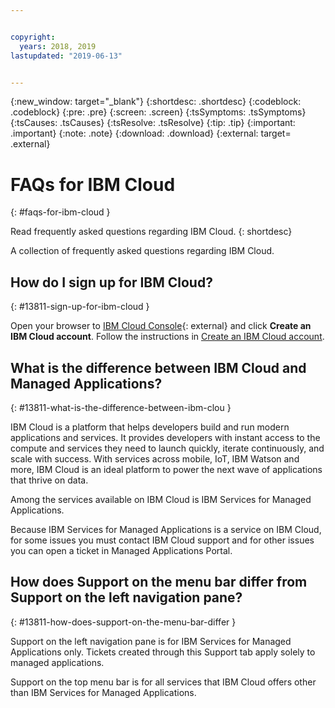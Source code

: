 ```yaml
---


copyright:
  years: 2018, 2019
lastupdated: "2019-06-13"


---
```


{:new_window: target="_blank"} 
{:shortdesc: .shortdesc} 
{:codeblock: .codeblock} 
{:pre: .pre} 
{:screen: .screen} 
{:tsSymptoms: .tsSymptoms} 
{:tsCauses: .tsCauses} 
{:tsResolve: .tsResolve} 
{:tip: .tip} 
{:important: .important} 
{:note: .note} 
{:download: .download} 
{:external: target= .external} 

# FAQs for IBM Cloud
{: #faqs-for-ibm-cloud } 

Read frequently asked questions regarding IBM Cloud.
{: shortdesc} 

A collection of frequently asked questions regarding IBM Cloud.

## How do I sign up for IBM Cloud?
{: #13811-sign-up-for-ibm-cloud } 

Open your browser to [IBM Cloud Console](https://cloud.ibm.com/){: external} and
click **Create an IBM Cloud account**. Follow the instructions in
[Create an IBM Cloud
account](/docs/account/account_faq.html#create-account).

## What is the difference between IBM Cloud and Managed Applications?
{: #13811-what-is-the-difference-between-ibm-clou } 

IBM Cloud is a platform that helps developers build and run modern
applications and services. It provides developers with instant access to
the compute and services they need to launch quickly, iterate
continuously, and scale with success. With services across mobile, IoT,
IBM Watson and more, IBM Cloud is an ideal platform to power the next
wave of applications that thrive on data.

Among the services available on IBM Cloud is IBM Services for Managed
Applications.

Because IBM Services for Managed Applications is a service on IBM Cloud,
for some issues you must contact IBM Cloud support and for other issues
you can open a ticket in Managed Applications
Portal.

## How does Support on the menu bar differ from Support on the left navigation pane?
{: #13811-how-does-support-on-the-menu-bar-differ } 

Support on the left navigation pane is for IBM Services for Managed
Applications only. Tickets created through this Support tab apply solely
to managed applications.

Support on the top menu bar is for all services that IBM Cloud offers
other than IBM Services for Managed Applications.
